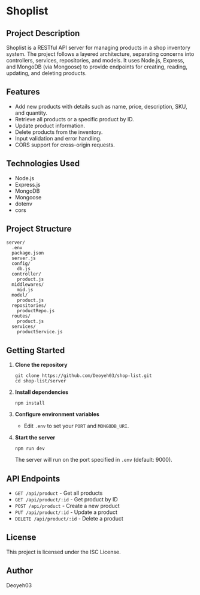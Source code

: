 # Shoplist

## Project Description

Shoplist is a RESTful API server for managing products in a shop inventory system. The project follows a layered architecture, separating concerns into controllers, services, repositories, and models. It uses Node.js, Express, and MongoDB (via Mongoose) to provide endpoints for creating, reading, updating, and deleting products.

## Features

- Add new products with details such as name, price, description, SKU, and quantity.
- Retrieve all products or a specific product by ID.
- Update product information.
- Delete products from the inventory.
- Input validation and error handling.
- CORS support for cross-origin requests.

## Technologies Used

- Node.js
- Express.js
- MongoDB
- Mongoose
- dotenv
- cors

## Project Structure

```
server/
  .env
  package.json
  server.js
  config/
    db.js
  controller/
    product.js
  middlewares/
    mid.js
  model/
    product.js
  repositories/
    productRepo.js
  routes/
    product.js
  services/
    productService.js
```

## Getting Started

1. **Clone the repository**
   ```
   git clone https://github.com/Deoyeh03/shop-list.git
   cd shop-list/server
   ```

2. **Install dependencies**
   ```
   npm install
   ```

3. **Configure environment variables**
   - Edit `.env` to set your `PORT` and `MONGODB_URI`.

4. **Start the server**
   ```
   npm run dev
   ```
   The server will run on the port specified in `.env` (default: 9000).

## API Endpoints

- `GET /api/product` - Get all products
- `GET /api/product/:id` - Get product by ID
- `POST /api/product` - Create a new product
- `PUT /api/product/:id` - Update a product
- `DELETE /api/product/:id` - Delete a product

## License

This project is licensed under the ISC License.

## Author

Deoyeh03
